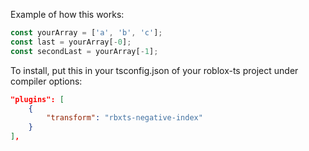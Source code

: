Example of how this works:
```ts
const yourArray = ['a', 'b', 'c'];
const last = yourArray[-0];
const secondLast = yourArray[-1];
```

To install, put this in your tsconfig.json of your roblox-ts project under compiler options:
```json
"plugins": [
    {
        "transform": "rbxts-negative-index"
    }
],
```
